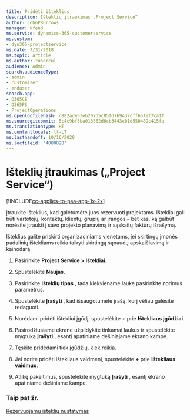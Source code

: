 ```yaml
---
title: Pridėti išteklius
description: Išteklių įtraukimas „Project Service“
author: JohnPBurrows
manager: kfend
ms.service: dynamics-365-customerservice
ms.custom:
- dyn365-projectservice
ms.date: 7/31/2018
ms.topic: article
ms.author: ruhercul
audience: Admin
search.audienceType:
- admin
- customizer
- enduser
search.app:
- D365CE
- D365PS
- ProjectOperations
ms.openlocfilehash: c882ade53eb207d5c85fd769437cff65fef7ca1f
ms.sourcegitcommit: 5c4c9bf3ba018562d6cb3443c01d550489c415fa
ms.translationtype: HT
ms.contentlocale: lt-LT
ms.lasthandoff: 10/16/2020
ms.locfileid: "4080828"
---
```

# <a name="add-resources-project-service"></a>Išteklių įtraukimas („Project Service“)

[!INCLUDE[cc-applies-to-psa-app-1x-2x](../includes/cc-applies-to-psa-app-1x-2x.md)]

Įtraukite išteklius, kad galėtumėte juos rezervuoti projektams. Ištekliai gali būti vartotojų, kontaktų, klientų, grupių ar įrangos – bet kas, ką galbūt norėsite įtraukti į savo projekto planavimą ir sąskaitų faktūrų išrašymą.  
  
Išteklius galite priskirti organizaciniams vienetams, jei skirtingų įmonės padalinių ištekliams reikia taikyti skirtingą sąnaudų apskaičiavimą ir kainodarą.  
  
1.  Pasirinkite **Project Service > Ištekliai**.  
  
2.  Spustelėkite **Naujas**.  
  
3.  Pasirinkite **Išteklių tipas** , tada kiekviename lauke pasirinkite norimus parametrus.  
  
4.  Spustelėkite **Įrašyti** , kad išsaugotumėte įrašą, kurį vėliau galėsite redaguoti.  
  
5.  Norėdami pridėti ištekliui įgūdį, spustelėkite **+** prie **Ištekliaus įgūdžiai**.  
  
6.  Pasirodžiusiame ekrane užpildykite tinkamai laukus ir spustelėkite mygtuką **Įrašyti** , esantį apatiniame dešiniajame ekrano kampe.  
  
7.  Tęskite pridėdami tiek įgūdžių, kiek reikia.  
  
8.  Jei norite pridėti ištekliaus vaidmenį, spustelėkite **+** prie **Ištekliaus vaidmuo**.  
  
9. Atlikę pakeitimus, spustelėkite mygtuką **Įrašyti** , esantį ekrano apatiniame dešiniame kampe.  
  
### <a name="see-also"></a>Taip pat žr.  
 [Rezervuojamų išteklių nustatymas](../psa/set-up-resources.md)
